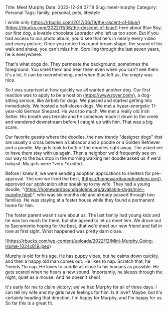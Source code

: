 Title: Meet Murphy
Date: 2022-12-24 07:19
Slug: meet-murphy
Category: Personal
Tags: family, personal, pets, lifestyle

I wrote only (https://rbucks.com/2017/06/19/the-ascent-of-blue/) (https://rbucks.com/2022/11/06/the-descent-of-blue/) here about Blue Boy, our first dog, a lovable chocolate Labrador who left us too soon. But if you had access to our photo album, you'd see that he's in nearly every video and every picture. Once you notice his round brown shape, the sound of his walk and shake, you can't miss him. Scrolling through the last seven years, he is everywhere.

That's what dogs do. They permeate the background, sometimes the foreground. You smell them and hear them even when you can't see them. It's a lot. It can be overwhelming, and when Blue left us, the empty was nice.

So I was surprised at how quickly we all wanted another dog. Our first reaction was to apply to be a host on (https://www.rover.com/), a dog-sitting service, like Airbnb for dogs. We passed and started getting hits immediately. We hosted a half-dozen dogs. We met a hyper-energetic 11-year-old German Shepard. He was too much. We met a really old Irish Setter. His breath was terrible and he somehow made it down to the creek and wandered downstream before I caught up with him. That was a big scare. 

Our favorite guests where the doodles, the new trendy "designer dogs" that are usually a cross between a Labrador and a poodle or a Golden Retriever and a poodle. My girls took to both of the doodles right away. The asked me to have them stay with us again. Then a neighbor we'd frequently see on our way to the bus stop in the morning walking her doodle asked us if we'd babysit. My girls were *very *excited. 

Before I knew it, we were sending adoption applications to shelters for pre-approval. The one we liked the best, (https://homewardboundgoldens.org/), approved our application after speaking to my wife. They had a young doodle, "(https://homewardboundgoldens.org/available-dogs/mini-murphy.html)", who was six months old and already passed through two families. He was staying at a foster house while they found a permanent home for him. 

The foster parent wasn't sure about us. The last family had young kids and he was too much for them, but she agreed to let us meet him. We drove out to Sacramento hoping for the best, that we'd meet our new friend and fall in love at first sight. What happened was pretty darn close. 

!(https://rbucks.com/wp-content/uploads/2022/12/Mini-Murphy_Going-Home-1024x819.jpeg)

Murphy is old for his age. He has puppy vibes, but he calms down quickly, and then a happy old man comes out. He likes to nap. Scratch that, he *needs *to nap. He loves to cuddle as close to his humans as possible. He gets scared when he hears a new sound. Importantly, he sleeps through the night, quiet as a mouse. And he doesn't shed! 

It's early for me to claim victory; we've had Murphy for all of three days. I can tell my wife and my girls have feelings for him. Is it love? Maybe, but it's certainly heading that direction. I'm happy for Murphy, and I'm happy for us. So far this is a great fit.